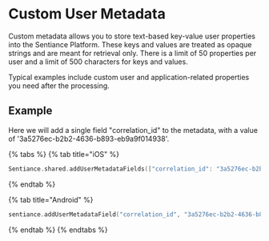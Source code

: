 # Custom User Metadata

Custom metadata allows you to store text-based key-value user properties into the Sentiance Platform. These keys and values are treated as opaque strings and are meant for retrieval only. There is a limit of 50 properties per user and a limit of 500 characters for keys and values.

Typical examples include custom user and application-related properties you need after the processing.

## Example

Here we will add a single field "correlation\_id" to the metadata, with a value of '3a5276ec-b2b2-4636-b893-eb9a9f014938'.

{% tabs %}
{% tab title="iOS" %}
```swift
Sentiance.shared.addUserMetadataFields(["correlation_id": "3a5276ec-b2b2-4636-b893-eb9a9f014938"])
```
{% endtab %}

{% tab title="Android" %}
```kotlin
sentiance.addUserMetadataField("correlation_id", "3a5276ec-b2b2-4636-b893-eb9a9f014938")
```
{% endtab %}
{% endtabs %}
